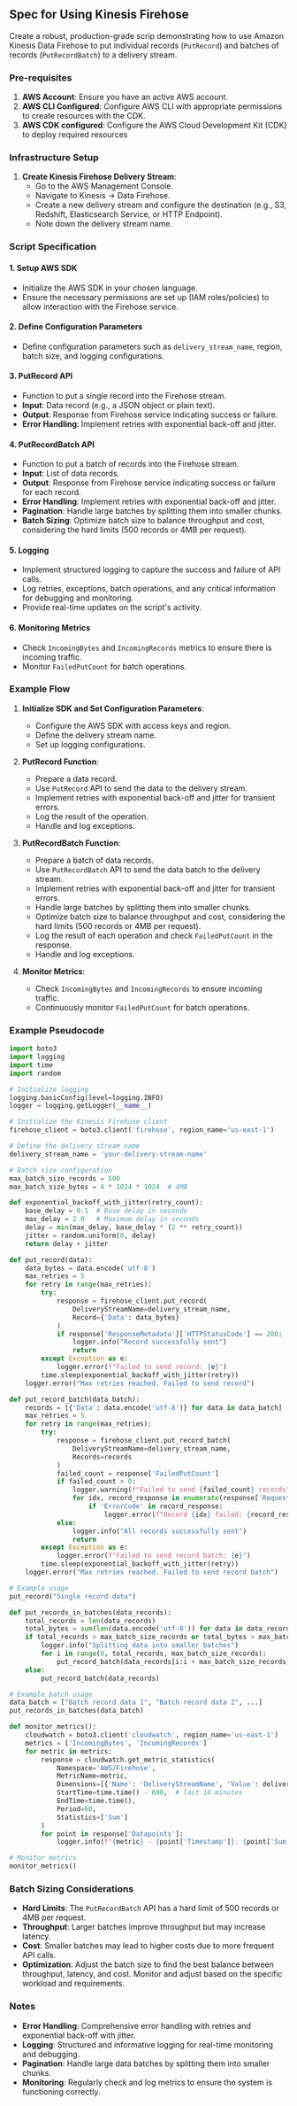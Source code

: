 ## Spec for Using Kinesis Firehose
Create a robust, production-grade scrip demonstrating how to use Amazon Kinesis Data Firehose to put individual records (`PutRecord`) and batches of records (`PutRecordBatch`) to a delivery stream.

### Pre-requisites
1. **AWS Account**: Ensure you have an active AWS account.
2. **AWS CLI Configured**: Configure AWS CLI with appropriate permissions to create resources with the CDK.
3. **AWS CDK configured**: Configure the AWS Cloud Development Kit (CDK) to deploy required resources

### Infrastructure Setup
1. **Create Kinesis Firehose Delivery Stream**:
   - Go to the AWS Management Console.
   - Navigate to Kinesis -> Data Firehose.
   - Create a new delivery stream and configure the destination (e.g., S3, Redshift, Elasticsearch Service, or HTTP Endpoint).
   - Note down the delivery stream name.

### Script Specification

#### 1. Setup AWS SDK
- Initialize the AWS SDK in your chosen language.
- Ensure the necessary permissions are set up (IAM roles/policies) to allow interaction with the Firehose service.

#### 2. Define Configuration Parameters
- Define configuration parameters such as `delivery_stream_name`, region, batch size, and logging configurations.

#### 3. PutRecord API
- Function to put a single record into the Firehose stream.
- **Input**: Data record (e.g., a JSON object or plain text).
- **Output**: Response from Firehose service indicating success or failure.
- **Error Handling**: Implement retries with exponential back-off and jitter.

#### 4. PutRecordBatch API
- Function to put a batch of records into the Firehose stream.
- **Input**: List of data records.
- **Output**: Response from Firehose service indicating success or failure for each record.
- **Error Handling**: Implement retries with exponential back-off and jitter.
- **Pagination**: Handle large batches by splitting them into smaller chunks.
- **Batch Sizing**: Optimize batch size to balance throughput and cost, considering the hard limits (500 records or 4MB per request).

#### 5. Logging
- Implement structured logging to capture the success and failure of API calls.
- Log retries, exceptions, batch operations, and any critical information for debugging and monitoring.
- Provide real-time updates on the script's activity.

#### 6. Monitoring Metrics
- Check `IncomingBytes` and `IncomingRecords` metrics to ensure there is incoming traffic.
- Monitor `FailedPutCount` for batch operations.

### Example Flow
1. **Initialize SDK and Set Configuration Parameters**:
   - Configure the AWS SDK with access keys and region.
   - Define the delivery stream name.
   - Set up logging configurations.

2. **PutRecord Function**:
   - Prepare a data record.
   - Use `PutRecord` API to send the data to the delivery stream.
   - Implement retries with exponential back-off and jitter for transient errors.
   - Log the result of the operation.
   - Handle and log exceptions.

3. **PutRecordBatch Function**:
   - Prepare a batch of data records.
   - Use `PutRecordBatch` API to send the data batch to the delivery stream.
   - Implement retries with exponential back-off and jitter for transient errors.
   - Handle large batches by splitting them into smaller chunks.
   - Optimize batch size to balance throughput and cost, considering the hard limits (500 records or 4MB per request).
   - Log the result of each operation and check `FailedPutCount` in the response.
   - Handle and log exceptions.

4. **Monitor Metrics**:
   - Check `IncomingBytes` and `IncomingRecords` to ensure incoming traffic.
   - Continuously monitor `FailedPutCount` for batch operations.

### Example Pseudocode

```python
import boto3
import logging
import time
import random

# Initialize logging
logging.basicConfig(level=logging.INFO)
logger = logging.getLogger(__name__)

# Initialize the Kinesis Firehose client
firehose_client = boto3.client('firehose', region_name='us-east-1')

# Define the delivery stream name
delivery_stream_name = 'your-delivery-stream-name'

# Batch size configuration
max_batch_size_records = 500
max_batch_size_bytes = 4 * 1024 * 1024  # 4MB

def exponential_backoff_with_jitter(retry_count):
    base_delay = 0.1  # Base delay in seconds
    max_delay = 2.0   # Maximum delay in seconds
    delay = min(max_delay, base_delay * (2 ** retry_count))
    jitter = random.uniform(0, delay)
    return delay + jitter

def put_record(data):
    data_bytes = data.encode('utf-8')
    max_retries = 5
    for retry in range(max_retries):
        try:
            response = firehose_client.put_record(
                DeliveryStreamName=delivery_stream_name,
                Record={'Data': data_bytes}
            )
            if response['ResponseMetadata']['HTTPStatusCode'] == 200:
                logger.info("Record successfully sent")
                return
        except Exception as e:
            logger.error(f"Failed to send record: {e}")
        time.sleep(exponential_backoff_with_jitter(retry))
    logger.error("Max retries reached. Failed to send record")

def put_record_batch(data_batch):
    records = [{'Data': data.encode('utf-8')} for data in data_batch]
    max_retries = 5
    for retry in range(max_retries):
        try:
            response = firehose_client.put_record_batch(
                DeliveryStreamName=delivery_stream_name,
                Records=records
            )
            failed_count = response['FailedPutCount']
            if failed_count > 0:
                logger.warning(f"Failed to send {failed_count} records")
                for idx, record_response in enumerate(response['RequestResponses']):
                    if 'ErrorCode' in record_response:
                        logger.error(f"Record {idx} failed: {record_response['ErrorMessage']}")
            else:
                logger.info("All records successfully sent")
                return
        except Exception as e:
            logger.error(f"Failed to send record batch: {e}")
        time.sleep(exponential_backoff_with_jitter(retry))
    logger.error("Max retries reached. Failed to send record batch")

# Example usage
put_record("Single record data")

def put_records_in_batches(data_records):
    total_records = len(data_records)
    total_bytes = sum(len(data.encode('utf-8')) for data in data_records)
    if total_records > max_batch_size_records or total_bytes > max_batch_size_bytes:
        logger.info("Splitting data into smaller batches")
        for i in range(0, total_records, max_batch_size_records):
            put_record_batch(data_records[i:i + max_batch_size_records])
    else:
        put_record_batch(data_records)

# Example batch usage
data_batch = ["Batch record data 1", "Batch record data 2", ...]
put_records_in_batches(data_batch)

def monitor_metrics():
    cloudwatch = boto3.client('cloudwatch', region_name='us-east-1')
    metrics = ['IncomingBytes', 'IncomingRecords']
    for metric in metrics:
        response = cloudwatch.get_metric_statistics(
            Namespace='AWS/Firehose',
            MetricName=metric,
            Dimensions=[{'Name': 'DeliveryStreamName', 'Value': delivery_stream_name}],
            StartTime=time.time() - 600,  # last 10 minutes
            EndTime=time.time(),
            Period=60,
            Statistics=['Sum']
        )
        for point in response['Datapoints']:
            logger.info(f"{metric} - {point['Timestamp']}: {point['Sum']}")

# Monitor metrics
monitor_metrics()
```

### Batch Sizing Considerations
- **Hard Limits**: The `PutRecordBatch` API has a hard limit of 500 records or 4MB per request.
- **Throughput**: Larger batches improve throughput but may increase latency.
- **Cost**: Smaller batches may lead to higher costs due to more frequent API calls.
- **Optimization**: Adjust the batch size to find the best balance between throughput, latency, and cost. Monitor and adjust based on the specific workload and requirements.

### Notes
- **Error Handling**: Comprehensive error handling with retries and exponential back-off with jitter.
- **Logging**: Structured and informative logging for real-time monitoring and debugging.
- **Pagination**: Handle large data batches by splitting them into smaller chunks.
- **Monitoring**: Regularly check and log metrics to ensure the system is functioning correctly.
